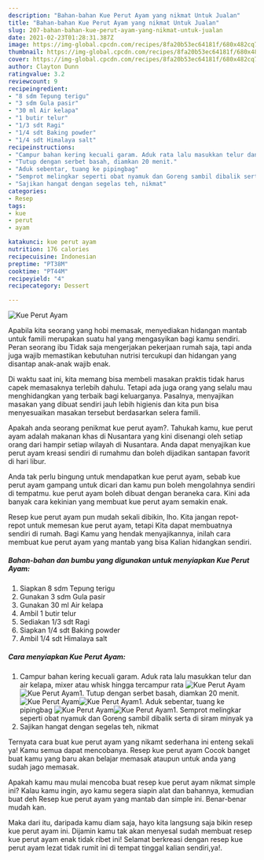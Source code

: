 ```yaml
---
description: "Bahan-bahan Kue Perut Ayam yang nikmat Untuk Jualan"
title: "Bahan-bahan Kue Perut Ayam yang nikmat Untuk Jualan"
slug: 207-bahan-bahan-kue-perut-ayam-yang-nikmat-untuk-jualan
date: 2021-02-23T01:28:31.387Z
image: https://img-global.cpcdn.com/recipes/8fa20b53ec64181f/680x482cq70/kue-perut-ayam-foto-resep-utama.jpg
thumbnail: https://img-global.cpcdn.com/recipes/8fa20b53ec64181f/680x482cq70/kue-perut-ayam-foto-resep-utama.jpg
cover: https://img-global.cpcdn.com/recipes/8fa20b53ec64181f/680x482cq70/kue-perut-ayam-foto-resep-utama.jpg
author: Clayton Dunn
ratingvalue: 3.2
reviewcount: 9
recipeingredient:
- "8 sdm Tepung terigu"
- "3 sdm Gula pasir"
- "30 ml Air kelapa"
- "1 butir telur"
- "1/3 sdt Ragi"
- "1/4 sdt Baking powder"
- "1/4 sdt Himalaya salt"
recipeinstructions:
- "Campur bahan kering kecuali garam. Aduk rata lalu masukkan telur dan air kelapa, mixer atau whisk hingga tercampur rata"
- "Tutup dengan serbet basah, diamkan 20 menit."
- "Aduk sebentar, tuang ke pipingbag"
- "Semprot melingkar seperti obat nyamuk dan Goreng sambil dibalik serta di siram minyak ya"
- "Sajikan hangat dengan segelas teh, nikmat"
categories:
- Resep
tags:
- kue
- perut
- ayam

katakunci: kue perut ayam 
nutrition: 176 calories
recipecuisine: Indonesian
preptime: "PT38M"
cooktime: "PT44M"
recipeyield: "4"
recipecategory: Dessert

---
```



![Kue Perut Ayam](https://img-global.cpcdn.com/recipes/8fa20b53ec64181f/680x482cq70/kue-perut-ayam-foto-resep-utama.jpg)

Apabila kita seorang yang hobi memasak, menyediakan hidangan mantab untuk famili merupakan suatu hal yang mengasyikan bagi kamu sendiri. Peran seorang ibu Tidak saja mengerjakan pekerjaan rumah saja, tapi anda juga wajib memastikan kebutuhan nutrisi tercukupi dan hidangan yang disantap anak-anak wajib enak.

Di waktu  saat ini, kita memang bisa membeli masakan praktis tidak harus capek memasaknya terlebih dahulu. Tetapi ada juga orang yang selalu mau menghidangkan yang terbaik bagi keluarganya. Pasalnya, menyajikan masakan yang dibuat sendiri jauh lebih higienis dan kita pun bisa menyesuaikan masakan tersebut berdasarkan selera famili. 



Apakah anda seorang penikmat kue perut ayam?. Tahukah kamu, kue perut ayam adalah makanan khas di Nusantara yang kini disenangi oleh setiap orang dari hampir setiap wilayah di Nusantara. Anda dapat menyajikan kue perut ayam kreasi sendiri di rumahmu dan boleh dijadikan santapan favorit di hari libur.

Anda tak perlu bingung untuk mendapatkan kue perut ayam, sebab kue perut ayam gampang untuk dicari dan kamu pun boleh mengolahnya sendiri di tempatmu. kue perut ayam boleh dibuat dengan beraneka cara. Kini ada banyak cara kekinian yang membuat kue perut ayam semakin enak.

Resep kue perut ayam pun mudah sekali dibikin, lho. Kita jangan repot-repot untuk memesan kue perut ayam, tetapi Kita dapat membuatnya sendiri di rumah. Bagi Kamu yang hendak menyajikannya, inilah cara membuat kue perut ayam yang mantab yang bisa Kalian hidangkan sendiri.

<!--inarticleads1-->

##### Bahan-bahan dan bumbu yang digunakan untuk menyiapkan Kue Perut Ayam:

1. Siapkan 8 sdm Tepung terigu
1. Gunakan 3 sdm Gula pasir
1. Gunakan 30 ml Air kelapa
1. Ambil 1 butir telur
1. Sediakan 1/3 sdt Ragi
1. Siapkan 1/4 sdt Baking powder
1. Ambil 1/4 sdt Himalaya salt




<!--inarticleads2-->

##### Cara menyiapkan Kue Perut Ayam:

1. Campur bahan kering kecuali garam. Aduk rata lalu masukkan telur dan air kelapa, mixer atau whisk hingga tercampur rata
<img src="https://img-global.cpcdn.com/steps/b543581540b4c40d/160x128cq70/kue-perut-ayam-langkah-memasak-1-foto.jpg" alt="Kue Perut Ayam"><img src="https://img-global.cpcdn.com/steps/9c2fcc2e2c87c1a8/160x128cq70/kue-perut-ayam-langkah-memasak-1-foto.jpg" alt="Kue Perut Ayam">1. Tutup dengan serbet basah, diamkan 20 menit.
<img src="https://img-global.cpcdn.com/steps/53adbbe98d16905e/160x128cq70/kue-perut-ayam-langkah-memasak-2-foto.jpg" alt="Kue Perut Ayam"><img src="https://img-global.cpcdn.com/steps/60a972958d3adc20/160x128cq70/kue-perut-ayam-langkah-memasak-2-foto.jpg" alt="Kue Perut Ayam">1. Aduk sebentar, tuang ke pipingbag
<img src="https://img-global.cpcdn.com/steps/23dc4fe29ce11aa7/160x128cq70/kue-perut-ayam-langkah-memasak-3-foto.jpg" alt="Kue Perut Ayam"><img src="https://img-global.cpcdn.com/steps/16501b6b6737c87b/160x128cq70/kue-perut-ayam-langkah-memasak-3-foto.jpg" alt="Kue Perut Ayam">1. Semprot melingkar seperti obat nyamuk dan Goreng sambil dibalik serta di siram minyak ya
1. Sajikan hangat dengan segelas teh, nikmat




Ternyata cara buat kue perut ayam yang nikamt sederhana ini enteng sekali ya! Kamu semua dapat mencobanya. Resep kue perut ayam Cocok banget buat kamu yang baru akan belajar memasak ataupun untuk anda yang sudah jago memasak.

Apakah kamu mau mulai mencoba buat resep kue perut ayam nikmat simple ini? Kalau kamu ingin, ayo kamu segera siapin alat dan bahannya, kemudian buat deh Resep kue perut ayam yang mantab dan simple ini. Benar-benar mudah kan. 

Maka dari itu, daripada kamu diam saja, hayo kita langsung saja bikin resep kue perut ayam ini. Dijamin kamu tak akan menyesal sudah membuat resep kue perut ayam enak tidak ribet ini! Selamat berkreasi dengan resep kue perut ayam lezat tidak rumit ini di tempat tinggal kalian sendiri,ya!.

